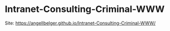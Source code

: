 # Intranet-Consulting-Criminal-WWW

Site: https://angellbelger.github.io/Intranet-Consulting-Criminal-WWW/
 
